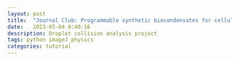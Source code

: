 ```yaml
---
layout: post
title:  "Journal Club: Programmable synthetic biocondensates for cellular control"
date:   2023-05-04 0:40:16
description: Droplet collision analysis project
tags: python imageJ physics
categories: tutorial
---
```

